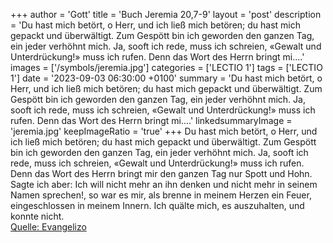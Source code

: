 +++
author = 'Gott'
title = 'Buch Jeremia 20,7-9'
layout = 'post'
description = 'Du hast mich betört, o Herr, und ich ließ mich betören; du hast mich gepackt und überwältigt. Zum Gespött bin ich geworden den ganzen Tag, ein jeder verhöhnt mich. Ja, sooft ich rede, muss ich schreien, «Gewalt und Unterdrückung!» muss ich rufen. Denn das Wort des Herrn bringt mi....'
images = ['/symbols/jeremia.jpg']
categories = ['LECTIO 1']
tags = ['LECTIO 1']
date = '2023-09-03 06:30:00 +0100'
summary = 'Du hast mich betört, o Herr, und ich ließ mich betören; du hast mich gepackt und überwältigt. Zum Gespött bin ich geworden den ganzen Tag, ein jeder verhöhnt mich. Ja, sooft ich rede, muss ich schreien, «Gewalt und Unterdrückung!» muss ich rufen. Denn das Wort des Herrn bringt mi....'
linkedsummaryImage = 'jeremia.jpg'
keepImageRatio = 'true'
+++
Du hast mich betört, o Herr, und ich ließ mich betören; du hast mich gepackt und überwältigt. Zum Gespött bin ich geworden den ganzen Tag, ein jeder verhöhnt mich.
Ja, sooft ich rede, muss ich schreien, «Gewalt und Unterdrückung!» muss ich rufen. Denn das Wort des Herrn bringt mir den ganzen Tag nur Spott und Hohn.<!--more-->
Sagte ich aber: Ich will nicht mehr an ihn denken und nicht mehr in seinem Namen sprechen!, so war es mir, als brenne in meinem Herzen ein Feuer, eingeschlossen in meinem Innern. Ich quälte mich, es auszuhalten, und konnte nicht.<br> [Quelle: Evangelizo](https://evangeliumtagfuertag.org/DE/gospel)